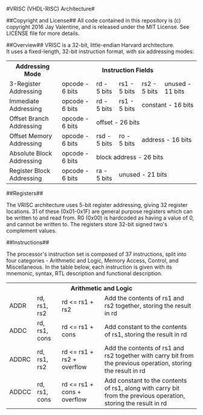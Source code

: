#VRISC (VHDL-RISC) Architecture#

##Copyright and License##
All code contained in this repository is (c) copyright 2016 Jay Valentine, and is released under the MIT License.
See LICENSE file for more details.

##Overview##
VRISC is a 32-bit, little-endian Harvard architecture. <br>
It uses a fixed-length, 32-bit instruction format, with six addressing modes:
<table>
  <tr>
    <th>Addressing Mode</th>
    <th colspan="5">Instruction Fields</th>
  </tr>
  
  <tr>
    <td>3-Register Addressing</td>
    <td>opcode - 6 bits</td>
    <td>rd - 5 bits</td>
    <td>rs1 - 5 bits</td>
    <td>rs2 - 5 bits</td>
    <td>unused - 11 bits</td>
  </tr>
  
  <tr>
    <td>Immediate Addressing</td>
    <td>opcode - 6 bits</td>
    <td>rd - 5 bits</td>
    <td>rs1 - 5 bits</td>
    <td colspan="2">constant - 16 bits</td>
  </tr>
  
  <tr>
    <td>Offset Branch Addressing</td>
    <td>opcode - 6 bits</td>
    <td colspan="4">offset - 26 bits</td>
  </tr>
  
  <tr>
    <td>Offset Memory Addressing</td>
    <td>opcode - 6 bits</td>
    <td>rsd - 5 bits</td>
    <td>ro - 5 bits</td>
    <td colspan="2">address - 16 bits</td>
  </tr>
  
  <tr>
    <td>Absolute Block Addressing</td>
    <td>opcode - 6 bits</td>
    <td colspan="4">block address - 26 bits</td>
  </tr>
  
  <tr>
    <td>Register Block Addressing</td>
    <td>opcode - 6 bits</td>
    <td>ra - 5 bits</td>
    <td colspan="3">unused - 21 bits</td>
  </tr>
</table>
    
##Registers##

The VRISC architecture uses 5-bit register addressing, giving 32 register locations. 31 of these (0x01-0x1F) are general purpose registers which can be written to and read from. R0 (0x00) is hardcoded as having a value of 0, and cannot be written to. The registers store 32-bit signed two's complement values.

##Instructions##

The processor's instruction set is composed of 37 instructions, split into four categories - Arithmetic and Logic, Memory Access, Control, and Miscellaneous. In the table below, each instruction is given with its mnemonic, syntax, RTL description and functional description.

<table>
  <tr>
    <th colspan="5">Arithmetic and Logic</th>
  </tr>
  
  <tr>
    <td>ADDR</td>
    <td>rd, rs1, rs2</td>
    <td>rd <= rs1 + rs2</td>
    <td>Add the contents of rs1 and rs2 together, storing the result in rd</td>
  </tr>
  <tr>
    <td>ADDC</td>
    <td>rd, rs1, cons</td>
    <td>rd <= rs1 + cons</td>
    <td>Add constant to the contents of rs1, storing the result in rd</td>
  </tr>
  <tr>
    <td>ADDRC</td>
    <td>rd, rs1, rs2</td>
    <td>rd <= rs1 + rs2 + overflow</td>
    <td>Add the contents of rs1 and rs2 together with carry bit from the previous operation, storing the result in rd</td>
  </tr>
  <tr>
    <td>ADDCC</td>
    <td>rd, rs1, cons</td>
    <td>rd <= rs1 + cons + overflow</td>
    <td>Add constant to the contents of rs1, along with carry bit from the previous operation, storing the result in rd</td>
  </tr>
  
  
  
</table>
